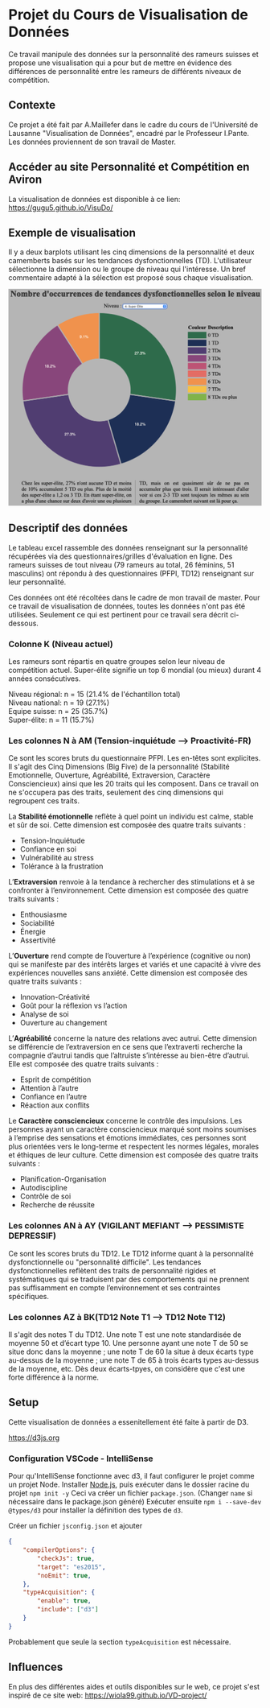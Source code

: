 # Projet du Cours de Visualisation de Données
Ce travail manipule des données sur la personnalité des rameurs suisses et propose une visualisation qui a pour but de mettre en évidence des différences de personnalité entre les rameurs de différents niveaux de compétition.

## Contexte
Ce projet a été fait par A.Maillefer dans le cadre du cours de l'Université de Lausanne "Visualisation de Données", encadré par le Professeur I.Pante. Les données proviennent de son travail de Master.

## Accéder au site Personnalité et Compétition en Aviron
La visualisation de données est disponible à ce lien: https://gugu5.github.io/VisuDo/

## Exemple de visualisation
Il y a deux barplots utilisant les cinq dimensions de la personnalité et deux camemberts basés sur les tendances dysfonctionnelles (TD). L'utilisateur sélectionne la dimension ou le groupe de niveau qui l'intéresse. Un bref commentaire adapté à la sélection est proposé sous chaque visualisation.

![Exemple de visualisation](/images/imgCamembert.png)



## Descriptif des données

Le tableau excel rassemble des données renseignant sur la personnalité récupérées via des questionnaires/grilles d'évaluation en ligne. Des rameurs suisses de tout niveau (79 rameurs au total, 26 féminins, 51 masculins) ont répondu à des questionnaires (PFPI, TD12) renseignant sur leur personnalité.

Ces données ont été récoltées dans le cadre de mon travail de master. Pour ce travail de visualisation de données, toutes les données n'ont pas été utilisées. Seulement ce qui est pertinent pour ce travail sera décrit ci-dessous.

### Colonne K (Niveau actuel)

Les rameurs sont répartis en quatre groupes selon leur niveau de compétition actuel. Super-élite signifie un top 6 mondial (ou mieux) durant 4 années consécutives.    

Niveau régional: n = 15 (21.4% de l'échantillon total)    
Niveau national: n = 19 (27.1%)    
Equipe suisse: n = 25 (35.7%)    
Super-élite: n = 11 (15.7%)

### Les colonnes N à AM (Tension-inquiétude --> Proactivité-FR)

Ce sont les scores bruts du questionnaire PFPI. Les en-têtes sont explicites. Il s'agit des Cinq Dimensions (Big Five) de la personnalité (Stabilité Emotionnelle, Ouverture, Agréabilité, Extraversion, Caractère Consciencieux) ainsi que les 20 traits qui les composent. Dans ce travail on ne s'occupera pas des traits, seulement des cinq dimensions qui regroupent ces traits.

La **Stabilité émotionnelle** reflète à quel point un individu est calme, stable et sûr de soi. Cette dimension est composée des quatre traits suivants :
- Tension-Inquiétude
- Confiance en soi
- Vulnérabilité au stress
- Tolérance à la frustration

L’**Extraversion** renvoie à la tendance à rechercher des stimulations et à se confronter à l’environnement. Cette dimension est composée des quatre traits suivants :
- Enthousiasme
- Sociabilité
- Énergie
- Assertivité

L’**Ouverture** rend compte de l’ouverture à l’expérience (cognitive ou non) qui se manifeste par des intérêts larges et variés et une capacité à vivre des expériences nouvelles sans anxiété. Cette dimension est composée des quatre traits suivants :
- Innovation-Créativité
- Goût pour la réflexion vs l’action
- Analyse de soi
- Ouverture au changement

L’**Agréabilité** concerne la nature des relations avec autrui. Cette dimension se différencie de l’extraversion en ce sens que l’extraverti recherche la compagnie d’autrui tandis que l’altruiste s’intéresse au bien-être d’autrui. Elle est composée des quatre traits suivants :
- Esprit de compétition
- Attention à l’autre
- Confiance en l’autre
- Réaction aux conflits

Le **Caractère consciencieux** concerne le contrôle des impulsions. Les personnes ayant un caractère consciencieux marqué sont moins soumises à l’emprise des sensations et émotions immédiates, ces personnes sont plus orientées vers le long-terme et respectent les normes légales, morales et éthiques de leur culture. Cette dimension est composée des quatre traits suivants :
- Planification-Organisation
- Autodiscipline
- Contrôle de soi
- Recherche de réussite


### Les colonnes AN à AY (VIGILANT MEFIANT --> PESSIMISTE DEPRESSIF)
Ce sont les scores bruts du TD12. Le TD12 informe quant à la personnalité dysfonctionnelle ou "personnalité difficile". Les tendances dysfonctionnelles reflètent des traits de personnalité rigides et systématiques qui se traduisent par des comportements qui ne prennent pas suffisamment en compte l’environnement et ses contraintes spécifiques.

### Les colonnes AZ à BK(TD12 Note T1 --> TD12 Note T12)
Il s'agit des notes T du TD12. Une note T est une note standardisée de moyenne 50 et d’écart type 10. Une personne ayant une note T de 50 se situe donc dans la moyenne ; une note T de 60 la situe à deux écarts type au-dessus de la moyenne ; une note T de 65 à trois écarts types au-dessus de la moyenne, etc. Dès deux écarts-tpyes, on considère que c'est une forte différence à la norme.

## Setup

Cette visualisation de données a essenitellement été faite à partir de D3.

https://d3js.org

### Configuration VSCode - IntelliSense
Pour qu'IntelliSense fonctionne avec d3, il faut configurer le projet comme un projet Node.
Installer [Node.js](https://nodejs.org/), puis exécuter dans le dossier racine du projet
`npm init -y`
Ceci va créer un fichier `package.json`. (Changer `name` si nécessaire dans le package.json généré)
Exécuter ensuite `npm i --save-dev @types/d3` pour installer la définition des types de `d3`.

Créer un fichier `jsconfig.json` et ajouter
```json
{
    "compilerOptions": {
        "checkJs": true,
        "target": "es2015",
        "noEmit": true,
    },
    "typeAcquisition": {
        "enable": true,
        "include": ["d3"]
    }
}
```
Probablement que seule la section `typeAcquisition` est nécessaire.

## Influences
En plus des différentes aides et outils disponibles sur le web, ce projet s'est inspiré de ce site web: https://wiola99.github.io/VD-project/
